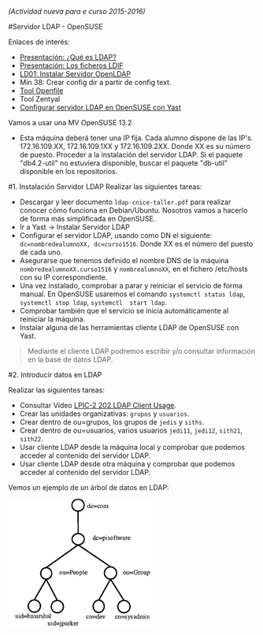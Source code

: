 
*(Actividad nueva para e curso 2015-2016)*

#Servidor LDAP - OpenSUSE

Enlaces de interés:
* [Presentación: ¿Qué es LDAP?](http://www.youtube.com/watch?v=CXe0Wxqep_g)
* [Presentación: Los ficheros LDIF](http://www.youtube.com/watch?v=ccFT94M-c4Y)
* [LD01: Instalar Servidor OpenLDAP](http://www.youtube.com/watch?v=E0mIYO_vbx8)
* Min 38: Crear config dir a partir de config text.
* [Tool Openfile](http://www.openfiler.com/)
* Tool Zentyal
* [Configurar servidor LDAP en OpenSUSE con Yast](http://www.youtube.com/watch?v=NsQ1zPpoVBc)

Vamos a usar una MV OpenSUSE 13.2
* Esta máquina deberá tener una IP fija. Cada alumno dispone de las IP's. 172.16.109.XX, 172.16.109.1XX y 172.16.109.2XX. Donde XX es su número de puesto.
    Proceder a la instalación del servidor LDAP. Si el paquete "db4.2-util" no estuviera disponible, buscar el paquete "db-util" disponible en los repositorios.

#1. Instalación Servidor LDAP
Realizar las siguientes tareas:
* Descargar y leer documento `ldap-cnice-taller.pdf` para realizar conocer cómo funciona en Debian/Ubuntu.
Nosotros vamos a hacerlo de forma más simplificada en OpenSUSE.
* Ir a Yast -> Instalar Servidor LDAP
* Configurar el servidor LDAP, usando como DN el siguiente: `dc=nombredealumnoXX, dc=curso1516`.
Donde XX es el número del puesto de cada uno.
* Asegurarse que tenemos definido el nombre DNS de la máquina `nombredealumnoXX.curso1516` y
`nombrealumnoXX`,  en el fichero /etc/hosts con su IP correspondiente.
* Una vez instalado, comprobar a parar y reiniciar el servicio de forma manual. En OpenSUSE usaremos
el comando `systemctl status ldap`, `systemctl stop ldap`, `systemctl  start ldap`.
* Comprobar también que el servicio se inicia automáticamente al reiniciar la máquina. 
* Instalar alguna de las herramientas cliente LDAP de OpenSUSE con Yast.

> Mediante el cliente LDAP podremos escribir y/o consultar información en la base de datos LDAP.

#2. Introducir datos en LDAP


Realizar las siguientes tareas:
* Consultar Vídeo [LPIC-2 202 LDAP Client Usage](http://www.youtube.com/embed/ZAHj93YWY84).
* Crear las unidades organizativas: `grupos` y `usuarios`.
* Crear dentro de ou=grupos, los grupos de `jedis` y `siths`.
* Crear dentro de ou=usuarios, varios usuarios `jedi11`, `jedi12`, `sith21`, `sith22`.
* Usar cliente LDAP desde la máquina local y comprobar que podemos acceder al contenido del servidor LDAP.
* Usar cliente LDAP desde otra máquina y comprobar que podemos acceder al contenido del servidor LDAP.

Vemos un ejemplo de un árbol de datos en LDAP:

![arbol](./images/arbol.png)
